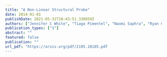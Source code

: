 ```yaml
---
title: "A Non-Linear Structural Probe"
date: 2014-01-01
publishDate: 2021-05-32T18:43:51.338959Z
authors: ["Jennifer C White", "Tiago Pimentel", "Naomi Saphra", "Ryan Cotterell"]
publication_types: ["1"]
abstract: ""
featured: false
publication: ""
url_pdf: "https://arxiv.org/pdf/2105.10185.pdf
---
```

